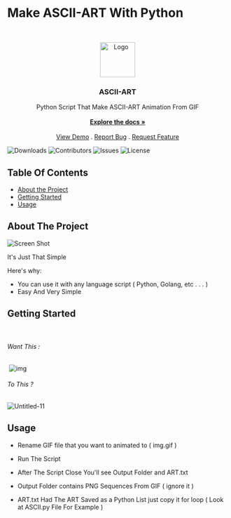 # Make ASCII-ART With Python

<br/>
<p align="center">
  <a href="https://github.com/zvhh/ASCII-ART">
    <img src="https://user-images.githubusercontent.com/99116181/260991972-1c2f2939-74c9-4612-af6f-fe2332626bc1.gif" alt="Logo" width="80" height="80">
  </a>

  <h3 align="center">ASCII-ART</h3>

  <p align="center">
    Python Script That Make ASCII-ART Animation From GIF
    <br/>
    <br/>
    <a href="https://github.com/zvhh/ASCII-ART"><strong>Explore the docs »</strong></a>
    <br/>
    <br/>
    <a href="https://user-images.githubusercontent.com/99116181/260988581-56f0ece7-e649-4895-abc1-69e04b2acddc.gif">View Demo</a>
    .
    <a href="https://github.com/zvhh/ASCII-ART/issues">Report Bug</a>
    .
    <a href="https://github.com/zvhh/ASCII-ART/issues">Request Feature</a>
  </p>
</p>

![Downloads](https://img.shields.io/github/downloads/zvhh/ASCII-ART/total) ![Contributors](https://img.shields.io/github/contributors/zvhh/ASCII-ART?color=dark-green) ![Issues](https://img.shields.io/github/issues/zvhh/ASCII-ART) ![License](https://img.shields.io/github/license/zvhh/ASCII-ART) 

## Table Of Contents

* [About the Project](#about-the-project)
* [Getting Started](#getting-started)
* [Usage](#usage)


## About The Project

![Screen Shot](https://user-images.githubusercontent.com/99116181/260988581-56f0ece7-e649-4895-abc1-69e04b2acddc.gif)

It's Just That Simple

Here's why:

* You can use it with any language script ( Python, Golang, etc . . . )
* Easy And Very Simple

## Getting Started

‎ 
###### Want This :
‎ 
 ![img](https://github.com/zvhh/ASCII-ART/assets/99116181/76e2af05-b2ae-46db-8571-7cc64352376b)

###### To This ?

![Untitled-11](https://github.com/zvhh/ASCII-ART/assets/99116181/39863db9-8cf0-4b67-8277-e7c01456d406)



## Usage

* Rename GIF file that you want to animated to ( img.gif )
* Run The Script

* After The Script Close You'll see Output Folder and ART.txt
* Output Folder contains PNG Sequences From GIF ( ignore it )
* ART.txt Had The ART Saved as a Python List just copy it for loop ( Look at ASCII.py File For Example )
